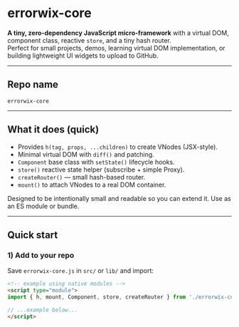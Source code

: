 # errorwix-core

**A tiny, zero-dependency JavaScript micro-framework** with a virtual DOM, component class, reactive `store`, and a tiny hash router.  
Perfect for small projects, demos, learning virtual DOM implementation, or building lightweight UI widgets to upload to GitHub.

---

## Repo name
`errorwix-core`

---

## What it does (quick)
- Provides `h(tag, props, ...children)` to create VNodes (JSX-style).
- Minimal virtual DOM with `diff()` and patching.
- `Component` base class with `setState()` lifecycle hooks.
- `store()` reactive state helper (subscribe + simple Proxy).
- `createRouter()` — small hash-based router.
- `mount()` to attach VNodes to a real DOM container.

Designed to be intentionally small and readable so you can extend it. Use as an ES module or bundle.

---

## Quick start

### 1) Add to your repo
Save `errorwix-core.js` in `src/` or `lib/` and import:

```html
<!-- example using native modules -->
<script type="module">
import { h, mount, Component, store, createRouter } from './errorwix-core.js';

// ...example below...
</script>

